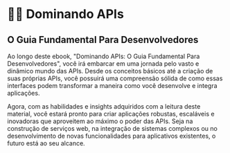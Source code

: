 # 👨‍💻 Dominando APIs
## O Guia Fundamental Para Desenvolvedores

Ao longo deste ebook, "Dominando APIs: O Guia Fundamental Para Desenvolvedores", você irá embarcar em uma jornada pelo vasto e dinâmico mundo das APIs. Desde os conceitos básicos até a criação de suas próprias APIs, você possuirá uma compreensão sólida de como essas interfaces podem transformar a maneira como você desenvolve e integra aplicações.

Agora, com as habilidades e insights adquiridos com a leitura deste material, você estará pronto para criar aplicações robustas, escaláveis e inovadoras que aproveitem ao máximo o poder das APIs. Seja na construção de serviços web, na integração de sistemas complexos ou no desenvolvimento de novas funcionalidades para aplicativos existentes, o futuro está ao seu alcance.
